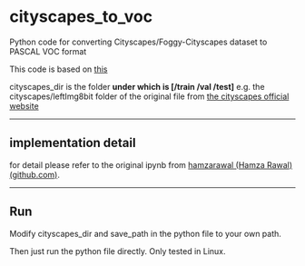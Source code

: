 # cityscapes_to_voc
Python code for converting Cityscapes/Foggy-Cityscapes dataset to PASCAL VOC format

This code is based on [this](https://github.com/hamzarawal/cityscapes-to-voc)

cityscapes_dir is the folder **under which is [/train /val /test]** e.g. the cityscapes/leftImg8bit folder of the original file from [the cityscapes official website](https://www.cityscapes-dataset.com/)

------------

## implementation detail 

for detail please refer to the original ipynb from [hamzarawal (Hamza Rawal) (github.com)](https://github.com/hamzarawal).

---------------------------------------------

## Run

Modify cityscapes_dir and save_path in the python file to your own path.

Then just run the python file directly. Only tested in Linux.
